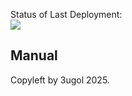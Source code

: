 Status of Last Deployment:<br>
<img src="https://github.com/3ugol/ci-t/new/Test_CI/badge.svg?branch=main"><br>

## Manual 

Copyleft by 3ugol 2025.
